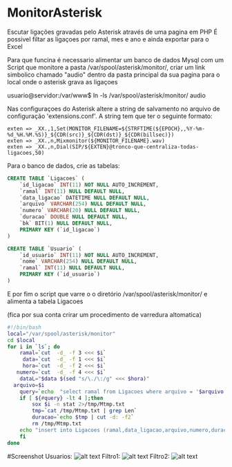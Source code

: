 # MonitorAsterisk
Escutar ligações gravadas pelo Asterisk através de uma pagina em PHP
É possivel filtar as ligaçoes por ramal, mes e ano e ainda exportar para o Excel

Para que funcina é necessario alimentar um banco de dados Mysql 
com um Script que monitore a pasta /var/spool/asterisk/monitor/, criar um link 
simbolico chamado "audio" dentro da pasta principal da sua pagina para o local onde o
asterisk grava as ligaçoes

usuario@servidor:/var/www$ ln -ls /var/spool/asterisk/monitor/ audio

Nas configuraçoes do Asterisk  altere a string de salvamento no arquivo de configuração 'extensions.conf'.
A string tem que ter o seguinte formato: 
```
exten => _XX.,1,Set(MONITOR_FILENAME=${STRFTIME(${EPOCH},,%Y-%m-%d_%H.%M.%S)}_${CDR(src)}_${CDR(dst)}_${CDR(billsec)})
exten => _XX.,n,Mixmonitor(${MONITOR_FILENAME}.wav)
exten => _XX.,n,Dial(SIP/${EXTEN}@tronco-que-centraliza-todas-ligacoes,50)
```
Para o banco de dados, crie as tabelas:
```SQL
CREATE TABLE `Ligacoes` (
	`id_ligacao` INT(11) NOT NULL AUTO_INCREMENT,
	`ramal` INT(11) NULL DEFAULT NULL,
	`data_ligacao` DATETIME NULL DEFAULT NULL,
	`arquivo` VARCHAR(254) NULL DEFAULT NULL,
	`numero` VARCHAR(20) NULL DEFAULT NULL,
	`duracao` DOUBLE NULL DEFAULT NULL,
	`bk` BIT(1) NULL DEFAULT NULL,
	PRIMARY KEY (`id_ligacao`)
)
```
```SQL
CREATE TABLE `Usuario` (
	`id_usuario` INT(11) NOT NULL AUTO_INCREMENT,
	`nome` VARCHAR(254) NULL DEFAULT NULL,
	`ramal` INT(11) NULL DEFAULT NULL,
	PRIMARY KEY (`id_usuario`)
)
```
E por fim o script que varre o o diretório /var/spool/asterisk/monitor/ e alimenta a tabela Ligacoes

(fica por sua conta crirar um procedimento de varredura altomatica)


```bash
#!/bin/bash
local="/var/spool/asterisk/monitor"
cd $local
for i in `ls`; do 
    ramal=`cut  -d_ -f 3 <<< $i`
     data=`cut  -d_ -f 1 <<< $i`
     hora=`cut  -d_ -f 2 <<< $i`
   numero=`cut  -d_ -f 4 <<< $i`
    dataL="$data $(sed "s/\./\:/g" <<< $hora)"
  arquivo=$i
    query=`echo  "select ramal from Ligacoes where arquivo = '$arquivo'  " | mysql MLigacao -u root -pmaster`
	if [ ${#query} -lt 4 ];then
		sox $i -n stat 2>/tmp/Mtmp.txt 
		tmp=`cat /tmp/Mtmp.txt | grep Len`
		duracao=`echo $tmp | cut -d: -f2`
    	rm /tmp/Mtmp.txt 
    echo "insert into Ligacoes (ramal,data_ligacao,arquivo,numero,duracao,bk) values ($ramal,'$dataL','$arquivo','$numero',$duracao,0)"  | mysql MLigacao -u root -pmaster
	fi
done
```

#Screenshot
Usuarios:
![alt text][usuario]
Filtro1:
![alt text][filtro1]
Filtro2:
![alt text][filtro2]

[usuario]:https://github.com/hudymoreira/MonitorAsterisk/blob/master/files/screenshot/usuarios.png "Cadastro Usuarios"
[filtro1]:https://github.com/hudymoreira/MonitorAsterisk/blob/master/files/screenshot/filtro1.png "Filtro"
[filtro2]:https://github.com/hudymoreira/MonitorAsterisk/blob/master/files/screenshot/filtro2.png "Filtro"













